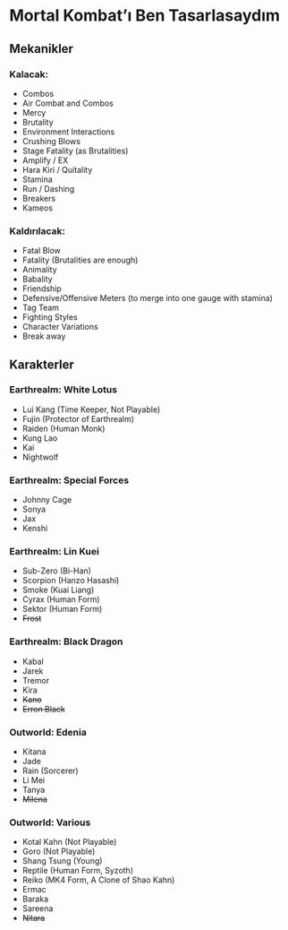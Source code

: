 # Mortal Kombat’ı Ben Tasarlasaydım

## Mekanikler

### Kalacak:
- Combos
- Air Combat and Combos
- Mercy
- Brutality
- Environment Interactions
- Crushing Blows
- Stage Fatality (as Brutalities)
- Amplify / EX
- Hara Kiri / Quitality
- Stamina
- Run / Dashing
- Breakers
- Kameos

### Kaldırılacak:
- Fatal Blow
- Fatality (Brutalities are enough)
- Animality
- Babality
- Friendship
- Defensive/Offensive Meters (to merge into one gauge with stamina)
- Tag Team
- Fighting Styles
- Character Variations
- Break away

## Karakterler

### Earthrealm: White Lotus

- Lui Kang (Time Keeper, Not Playable)
- Fujin (Protector of Earthrealm)
- Raiden (Human Monk)
- Kung Lao
- Kai
- Nightwolf

### Earthrealm: Special Forces

- Johnny Cage
- Sonya
- Jax
- Kenshi

### Earthrealm: Lin Kuei

- Sub-Zero (Bi-Han)
- Scorpion (Hanzo Hasashi)
- Smoke (Kuai Liang)
- Cyrax (Human Form)
- Sektor (Human Form)
- ~~Frost~~

### Earthrealm: Black Dragon

- Kabal
- Jarek
- Tremor
- Kira
- ~~Kano~~
- ~~Erron Black~~

### Outworld: Edenia

- Kitana
- Jade
- Rain (Sorcerer)
- Li Mei
- Tanya
- ~~Milena~~

### Outworld: Various

- Kotal Kahn (Not Playable)
- Goro (Not Playable)
- Shang Tsung (Young)
- Reptile (Human Form, Syzoth)
- Reiko (MK4 Form, A Clone of Shao Kahn)
- Ermac
- Baraka
- Sareena
- ~~Nitara~~
